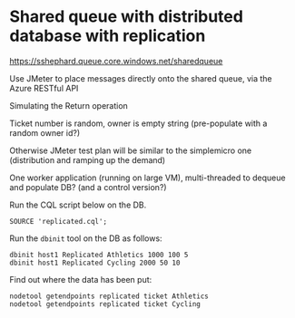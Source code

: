 # Shared queue with distributed database with replication

https://sshephard.queue.core.windows.net/sharedqueue

Use JMeter to place messages directly onto the shared queue, via the Azure RESTful API

Simulating the Return operation

Ticket number is random, owner is empty string (pre-populate with a random owner id?)

Otherwise JMeter test plan will be similar to the simplemicro one (distribution and ramping up the demand)

One worker application (running on large VM), multi-threaded to dequeue and populate DB?
(and a control version?)

Run the CQL script below on the DB.

`SOURCE 'replicated.cql';`

Run the `dbinit` tool on the DB as follows:

	dbinit host1 Replicated Athletics 1000 100 5
	dbinit host1 Replicated Cycling 2000 50 10

Find out where the data has been put:

	nodetool getendpoints replicated ticket Athletics
	nodetool getendpoints replicated ticket Cycling
